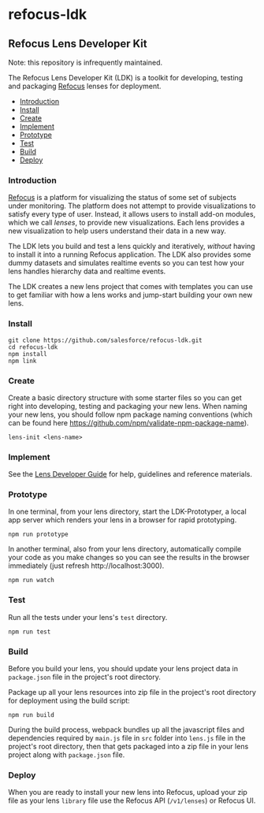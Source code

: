 # refocus-ldk

## Refocus Lens Developer Kit

Note: this repository is infrequently maintained.

The Refocus Lens Developer Kit (LDK) is a toolkit for developing, testing and packaging [Refocus](https://github.com/salesforce/refocus) lenses for deployment.

- [Introduction](#introduction)
- [Install](#install)
- [Create](#create)
- [Implement](#implement)
- [Prototype](#prototype)
- [Test](#test)
- [Build](#build)
- [Deploy](#deploy)

### Introduction

[Refocus](https://github.com/salesforce/refocus) is a platform for visualizing the status of some set of subjects under monitoring. The platform does not attempt to provide visualizations to satisfy every type of user. Instead, it allows users to install add-on modules, which we call *lenses*, to provide new visualizations. Each lens provides a new visualization to help users understand their data in a new way. 

The LDK lets you build and test a lens quickly and iteratively, *without* having to install it into a running Refocus application. The LDK also provides some dummy datasets and simulates realtime events so you can test how your lens handles hierarchy data and realtime events.

The LDK creates a new lens project that comes with templates you can use to get familiar with how a lens works and jump-start building your own new lens. 


### Install

```
git clone https://github.com/salesforce/refocus-ldk.git
cd refocus-ldk
npm install
npm link
```

### Create

Create a basic directory structure with some starter files so you can get right into developing, testing and packaging your new lens. When naming your new lens, you should follow npm package naming conventions (which can 
be found here https://github.com/npm/validate-npm-package-name).

```
lens-init <lens-name>
```

### Implement

See the [Lens Developer Guide](LensDeveloperGuide.md) for help, guidelines and reference materials.


### Prototype

In one terminal, from your lens directory, start the LDK-Prototyper, a local app server which renders your lens in a browser for rapid prototyping.

```
npm run prototype
```

In another terminal, also from your lens directory, automatically compile your code as you make changes so you can see the results in the browser immediately (just refresh http://localhost:3000).

```
npm run watch
```

### Test

Run all the tests under your lens's `test` directory.

```
npm run test
```

### Build

Before you build your lens, you should update your lens project data in `package.json` file in the project's root directory.

Package up all your lens resources into zip file in the project's root directory for deployment using the build script:

```
npm run build
```

During the build process, webpack bundles up all the javascript files and dependencies required by `main.js` file in `src` folder into `lens.js` file in the project's root directory, then that gets packaged into a zip file in your lens project along with `package.json` file.

### Deploy
When you are ready to install your new lens into Refocus, upload your zip file as your lens `library` file use the Refocus API (`/v1/lenses`) or Refocus UI.
